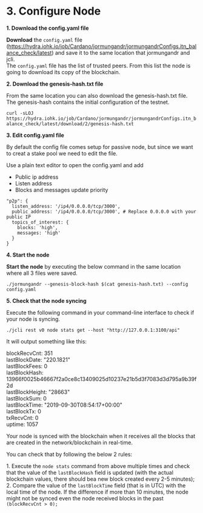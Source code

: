 # 3. Configure Node

**1\. Download the config.yaml file**

**Download** the `config.yaml` file (https://hydra.iohk.io/job/Cardano/jormungandr/jormungandrConfigs.itn_balance_check/latest) and save it to the same location that jormungandr and jcli.  
The `config.yaml` file has the list of trusted peers. From this list the node is going to download its copy of the blockchain.

**2\. Download the genesis-hash.txt file**

From the same location you can also download the genesis-hash.txt file.  
The genesis-hash contains the initial configuration of the testnet.  

`curl -sLOJ https://hydra.iohk.io/job/Cardano/jormungandr/jormungandrConfigs.itn_balance_check/latest/download/2/genesis-hash.txt`

**3\. Edit config.yaml file**

By default the config file comes setup for passive node, but since we want to creat a stake pool we need to edit the file.

Use a plain text editor to open the config.yaml and add

*   Public ip address
*   Listen address
*   Blocks and messages update priority

```
"p2p": {
  listen_address: '/ip4/0.0.0.0/tcp/3000',  
  public_address: '/ip4/0.0.0.0/tcp/3000', # Replace 0.0.0.0 with your public IP  
  topics_of_interest: {
    blocks: 'high',  
    messages: 'high'  
  }
}
```

**4\. Start the node**

**Start the node** by executing the below command in the same location where all 3 files were saved.

`./jormungandr --genesis-block-hash $(cat genesis-hash.txt) --config config.yaml`

**5\. Check that the node syncing**

Execute the following command in your command-line interface to check if your node is syncing.

`./jcli rest v0 node stats get --host "http://127.0.0.1:3100/api"`

It will output something like this:

blockRecvCnt: 351  
lastBlockDate: "220.1821"  
lastBlockFees: 0  
lastBlockHash: 13966f0025b46667f2a0ce8c13409025d10237e21b5d3f7083d3d795a9b39f2d  
lastBlockHeight: "28663"  
lastBlockSum: 0  
lastBlockTime: "2019-09-30T08:54:17+00:00"  
lastBlockTx: 0  
txRecvCnt: 0  
uptime: 1057

Your node is synced with the blockchain when it receives all the blocks that are created in the network/blockchain in real-time.

You can check that by following the below 2 rules:

1\.  Execute the `node stats` command from above multiple times and check that the value of the `lastBlockHash` field is updated (with the actual blockchain values, there should bea new block created every 2-5 minutes);
2\.  Compare the value of the `lastBlockTime` field (that is in UTC) with the local time of the node. If the difference if more than 10 minutes, the node might not be synced even the node received blocks in the past `(blockRecvCnt > 0);`

